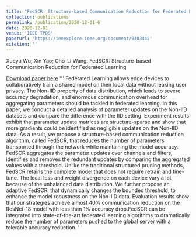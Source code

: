 ```yaml
---
title: "FedSCR: Structure-based Communication Reduction for Federated Learning"
collection: publications
permalink: /publication/2020-12-01-6
date: 2020-12-01
venue: 'IEEE TPDS'
paperurl: 'https://ieeexplore.ieee.org/document/9303442'
citation: ''
---
```

Xueyu Wu; Xin Yao; Cho-Li Wang. 
FedSCR: Structure-based Communication Reduction for Federated Learning

[Download paper here](https://ieeexplore.ieee.org/document/9303442)
'''
Federated Learning allows edge devices to collaboratively train a shared model on their local data without leaking user privacy. The Non-IID property of data distribution, which leads to severe accuracy degradation, and enormous communication overhead for aggregating parameters should be tackled in federated learning. In this paper, we conduct a detailed analysis of parameter updates on the Non-IID datasets and compare the difference with the IID setting. Experiment results exhibit that parameter update matrices are structure-sparse and show that more gradients could be identified as negligible updates on the Non-IID data. As a result, we propose a structure-based communication reduction algorithm, called FedSCR, that reduces the number of parameters transported through the network while maintaining the model accuracy. FedSCR aggregates the parameter updates over channels and filters, identifies and removes the redundant updates by comparing the aggregated values with a threshold. Unlike the traditional structured pruning methods, FedSCR retains the complete model that does not require retrain and fine-tune. The local loss and weight divergence on each device vary a lot because of the unbalanced data distribution. We further propose an adaptive FedSCR, that dynamically changes the bounded threshold, to enhance the model robustness on the Non-IID data. Evaluation results show that our strategies achieve almost 40% communication reduction on the ResNet-18 model with less than 1% accuracy drop.FedSCR can be integrated into state-of-the-art federated learning algorithms to dramatically reduce the number of parameters pushed to the global server with a tolerable accuracy reduction.
'''